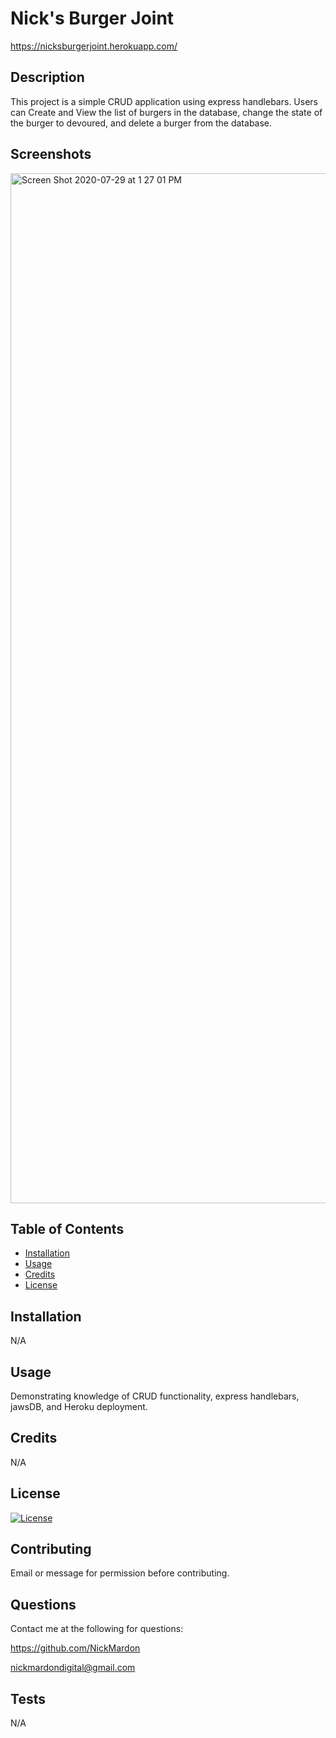 # Nick's Burger Joint
https://nicksburgerjoint.herokuapp.com/

## Description 

This project is a simple CRUD application using express handlebars.  Users can Create and View the list of burgers in the database, change the state of the burger to devoured, and delete a burger from the database.

## Screenshots

<img width="1648" alt="Screen Shot 2020-07-29 at 1 27 01 PM" src="https://user-images.githubusercontent.com/64296192/88849908-6bfd7780-d19f-11ea-84ac-8a6996ef1ad2.png">


## Table of Contents

* [Installation](#installation)
* [Usage](#usage)
* [Credits](#credits)
* [License](#license)


## Installation 

N/A


## Usage 

Demonstrating knowledge of CRUD functionality, express handlebars, jawsDB, and Heroku deployment.


## Credits 

N/A

## License

[![License](https://img.shields.io/badge/License-EPL%201.0-red.svg)](https://opensource.org/licenses/EPL-1.0)

## Contributing

Email or message for permission before contributing.

## Questions

Contact me at the following for questions:

https://github.com/NickMardon

nickmardondigital@gmail.com

## Tests

N/A
